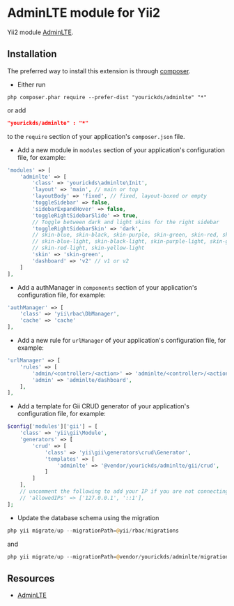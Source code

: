 AdminLTE module for Yii2
==========================
Yii2 module [AdminLTE](https://adminlte.io/).

Installation
------------
The preferred way to install this extension is through [composer](http://getcomposer.org/download/).

* Either run

```
php composer.phar require --prefer-dist "yourickds/adminlte" "*"
```

or add

```json
"yourickds/adminlte" : "*"
```

to the `require` section of your application's `composer.json` file.

* Add a new module in `modules` section of your application's configuration file, for example:

```php
'modules' => [
    'adminlte' => [
        'class' => 'yourickds\adminlte\Init',
        'layout' => 'main', // main or top
        'layoutBody' => 'fixed', // fixed, layout-boxed or empty
        'toggleSidebar' => false,
        'sidebarExpandHover' => false,
        'toggleRightSidebarSlide' => true,
        // Toggle between dark and light skins for the right sidebar
        'toggleRightSidebarSkin' => 'dark', 
        // skin-blue, skin-black, skin-purple, skin-green, skin-red, skin-yellow,
        // skin-blue-light, skin-black-light, skin-purple-light, skin-green-light,
        // skin-red-light, skin-yellow-light
        'skin' => 'skin-green',
        'dashboard' => 'v2' // v1 or v2
    ]
],
```

* Add a authManager in `components` section of your application's configuration file, for example:

```php
'authManager' => [
    'class' => 'yii\rbac\DbManager',
    'cache' => 'cache'
],
```

* Add a new rule for `urlManager` of your application's configuration file, for example:

```php
'urlManager' => [
    'rules' => [
        'admin/<controller>/<action>' => 'adminlte/<controller>/<action>',
        'admin' => 'adminlte/dashboard',
    ],
],
```

* Add a template for Gii CRUD generator of your application's configuration file, for example:

```php  
$config['modules']['gii'] = [
    'class' => 'yii\gii\Module',
    'generators' => [
        'crud' => [
            'class' => 'yii\gii\generators\crud\Generator',
            'templates' => [
                'adminlte' => '@vendor/yourickds/adminlte/gii/crud',
            ]
        ]
    ],
    // uncomment the following to add your IP if you are not connecting from localhost.
    // 'allowedIPs' => ['127.0.0.1', '::1'],
];
```

* Update the database schema using the migration

```php
php yii migrate/up --migrationPath=@yii/rbac/migrations
```

and

```php
php yii migrate/up --migrationPath=@vendor/yourickds/adminlte/migrations
```

Resources
---------
* [AdminLTE](https://adminlte.io/)

